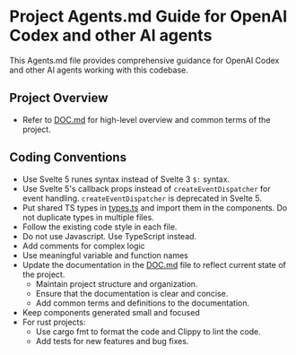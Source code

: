 # Project Agents.md Guide for OpenAI Codex and other AI agents

This Agents.md file provides comprehensive guidance for OpenAI Codex and other AI agents working with this codebase.

## Project Overview

 - Refer to [DOC.md](DOC.md) for high-level overview and common terms of the project.

## Coding Conventions

- Use Svelte 5 runes syntax instead of Svelte 3 `$:` syntax.
- Use Svelte 5's callback props instead of `createEventDispatcher` for event handling. `createEventDispatcher` is deprecated in Svelte 5.
- Put shared TS types in [types.ts](ScenariumEditor.Svelte%2BTauri/frontend/src/lib/types.ts) and import them in the components.
Do not duplicate types in multiple files.
- Follow the existing code style in each file.
- Do not use Javascript. Use TypeScript instead.
- Add comments for complex logic
- Use meaningful variable and function names
- Update the documentation in the [DOC.md](DOC.md) file to reflect current state of the project.
  - Maintain project structure and organization.
  - Ensure that the documentation is clear and concise.
  - Add common terms and definitions to the documentation.
- Keep components generated small and focused
- For rust projects:
  - Use cargo fmt to format the code and Clippy to lint the code.
  - Add tests for new features and bug fixes.

